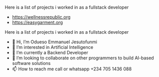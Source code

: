 Here is a list of projects i worked in as a fullstack developer
- https://wellnessrepublic.org
- https://easygarment.org

Here is a list of projects i worked in as a fullstack developer


- 👋 Hi, I’m Odueso Emmanuel Jesutofunmi
- 👀 I’m interested in Artificial Intelligence
- 🌱 I’m currently a Backend Developer
- 💞️ I’m looking to collaborate on other programmers to build AI-based software solutions
- 📫 How to reach me call or whatsapp +234 705 1436 088

<!---
EmmexJerebosheth/EmmexJerebosheth is a ✨ special ✨ repository because its `README.md` (this file) appears on your GitHub profile.
You can click the Preview link to take a look at your changes.
--->
